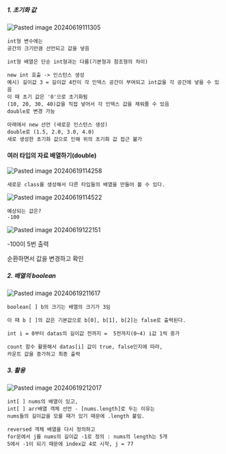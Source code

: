 

##### 1. 초기화 값


![Pasted image 20240619111305](https://github.com/AHHyeon12/My-Java-Study/assets/171016089/bf7c980d-af97-4e22-b408-12efc7ba88e6)


```
int형 변수에는 
공간의 크기만큼 선언되고 값을 넣음 

int형 배열은 단순 int형과는 다름(기본형과 참조형의 차이)

new int 호출 -> 인스턴스 생성
예시) 길이값 3 = 길이값 4칸이 각 인덱스 공간이 부여되고 int값을 각 공간에 넣을 수 있음
이 때 초기 값은 '0'으로 초기화됨
(10, 20, 30, 40)값을 직접 넣어서 각 인덱스 값을 채워줄 수 있음
double로 변경 가능

아래에서 new 선언 (새로운 인스턴스 생성)
double로 (1.5, 2.0, 3.0, 4.0)
새로 생성한 초기화 값으로 인해 위의 초기화 값 접근 불가
```



#### 여러 타입의 자료 배열하기(double)

![Pasted image 20240619114258](https://github.com/AHHyeon12/My-Java-Study/assets/171016089/cfea2f1a-b827-49df-af07-ceda94c7dcd3)


```
새로운 class를 생성해서 다른 타입들의 배열을 만들어 볼 수 있다.
```


![Pasted image 20240619114522](https://github.com/AHHyeon12/My-Java-Study/assets/171016089/1faf7cb3-cdf9-4cf8-8357-65347c0f9fde)




```
예상되는 값은?
-100
```

![Pasted image 20240619122151](https://github.com/AHHyeon12/My-Java-Study/assets/171016089/9913ad95-7b4f-4602-b561-531dbc9280e5)



-100이 5번 출력

순환하면서 값을 변경하고 확인

##### 2. 배열의 boolean

![Pasted image 20240619211617](https://github.com/AHHyeon12/My-Java-Study/assets/171016089/2d6e4097-3390-447a-bb8a-8228dcb2b1e3)


```
boolean[ ] b의 크기는 배열의 크기가 3임

이 때 b [ ]의 값은 기본값으로 b[0], b[1], b[2]는 false로 출력된다.

int i = 0부터 datas의 길이값 전까지 =  5전까지(0~4) i값 1씩 증가

count 함수 활용해서 datas[i] 값이 true, false인지에 따라, 
카운트 값을 증가하고 최종 출력
```


##### 3. 활용

![Pasted image 20240619212017](https://github.com/AHHyeon12/My-Java-Study/assets/171016089/d087aaff-4489-47de-991c-834f6c3cdf28)


```
int[ ] nums의 배열이 있고, 
int[ ] arr배열 객체 선언 - [nums.length]로 두는 이유는
nums들의 길이값을 모를 때가 있기 때문에 .length 붙임.

reversed 객체 배열을 다시 정의하고
for문에서 j를 nums의 길이값 -1로 정의 : nums의 length는 5개 
5에서 -1이 되기 때문에 index값 4로 시작, j = 77
```

